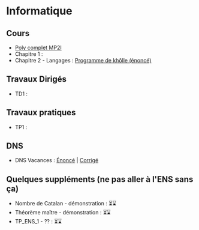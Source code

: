# Informatique



 



## Cours
* [Poly complet MP2I](/info/cours/sup/poly-mp2i.pdf)
* Chapitre 1 :
* Chapitre 2 - Langages : [Programme de khôlle (énoncé) ](info/cours/spe/info_khube_pgkholles_langages.pdf)

## Travaux Dirigés
  * TD1 :

## Travaux pratiques
  * TP1 :

## DNS
  * DNS Vacances : [Énoncé]() | [Corrigé](/info/td/info_spe_td0_corrige.pdf)

## Quelques suppléments (ne pas aller à l'ENS sans ça)
  * Nombre de Catalan - démonstration : ⏳⌛️
  * Théorème maître - démonstration : ⏳⌛️
  * TP_ENS_1 - ?? : ⏳⌛️
